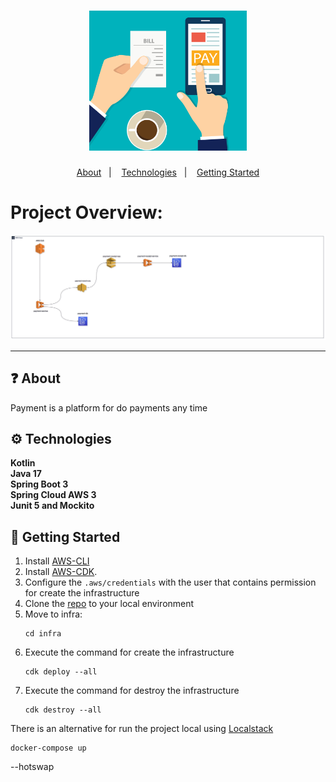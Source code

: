 <h1 align="center">
    <img src="./assets/online-payment-providers.png" alt="Payment service" width="50%">
</h1>

<p align="center">
  <a href="#question-about">About</a>&nbsp;&nbsp;&nbsp;|&nbsp;&nbsp;&nbsp;
  <a href="#gear-technologies">Technologies</a>&nbsp;&nbsp;&nbsp;|&nbsp;&nbsp;&nbsp;
  <a href="#rocket-getting-started">Getting Started</a>
</p>

# Project Overview:
![image info](assets/draw.jpg)

---

## :question: About

Payment is a platform for do payments any time

## :gear: Technologies

<strong>Kotlin</strong></br>
<strong>Java 17</strong></br>
<strong>Spring Boot 3</strong></br>
<strong>Spring Cloud AWS 3</strong></br>
<strong>Junit 5 and Mockito</strong></br>

## :rocket: Getting Started

1. Install [AWS-CLI](https://docs.aws.amazon.com/cli/latest/userguide/getting-started-install.html)
2. Install [AWS-CDK](https://docs.aws.amazon.com/cdk/v2/guide/cli.html).
3. Configure the ```.aws/credentials``` with the user that contains permission for create the infrastructure
4. Clone the [repo](https://github.com/igormgomes/payment-service) to your local environment
5. Move to infra:
    ```
    cd infra
    ```
6. Execute the command for create the infrastructure
    ```
    cdk deploy --all
    ```
7. Execute the command for destroy the infrastructure
    ```
   cdk destroy --all
    ```

There is an alternative for run the project local using [Localstack](https://github.com/localstack/localstack)
```
docker-compose up
```

--hotswap
